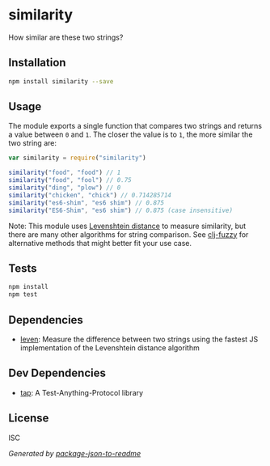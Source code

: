 # similarity

How similar are these two strings?

## Installation

```sh
npm install similarity --save
```

## Usage

The module exports a single function that compares two strings and returns a value between `0` and `1`. The closer the value is to `1`, the more similar the two string are:

```js
var similarity = require("similarity")

similarity("food", "food") // 1
similarity("food", "fool") // 0.75
similarity("ding", "plow") // 0
similarity("chicken", "chick") // 0.714285714
similarity("es6-shim", "es6 shim") // 0.875
similarity("ES6-Shim", "es6 shim") // 0.875 (case insensitive)
```

Note: This module uses [Levenshtein distance](https://en.wikipedia.org/wiki/Levenshtein_distance) to measure similarity, but there are many other algorithms for string comparison. See [clj-fuzzy](http://npm.im/clj-fuzzy) for alternative methods that might better fit your use case.

## Tests

```sh
npm install
npm test
```

## Dependencies

- [leven](https://github.com/sindresorhus/leven): Measure the difference between two strings using the fastest JS implementation of the Levenshtein distance algorithm

## Dev Dependencies

- [tap](https://github.com/isaacs/node-tap): A Test-Anything-Protocol library

## License

ISC

_Generated by [package-json-to-readme](https://github.com/zeke/package-json-to-readme)_
